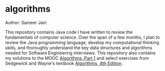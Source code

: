 # algorithms
Author: Sameer Jain

This repository contains Java code I have written to review the fundamentals of computer science. Over the span of a few months, I plan to review the Java programming language, develop my computational thinking skills, and thoroughly understand the key data structures and algorithms needed for Software Engineering interviews. This repository also contains my solutions to the MOOC [Algorithms, Part 1](https://www.coursera.org/learn/algorithms-part1) and select exercises from Sedgewick and Wayne's textbook [Algorithms, 4th Edition](https://algs4.cs.princeton.edu/home/).